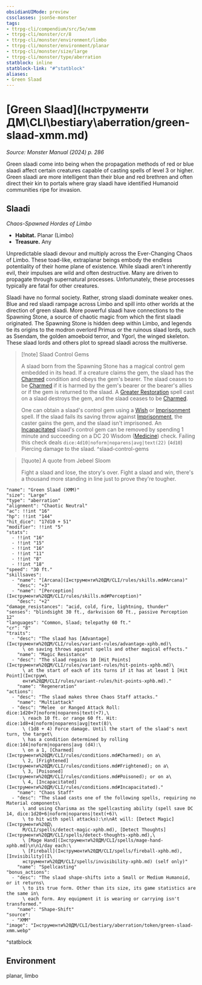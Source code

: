 ```yaml
---
obsidianUIMode: preview
cssclasses: json5e-monster
tags:
- ttrpg-cli/compendium/src/5e/xmm
- ttrpg-cli/monster/cr/8
- ttrpg-cli/monster/environment/limbo
- ttrpg-cli/monster/environment/planar
- ttrpg-cli/monster/size/large
- ttrpg-cli/monster/type/aberration
statblock: inline
statblock-link: "#^statblock"
aliases:
- Green Slaad
---
```

# [Green Slaad](Інструменти ДМ\CLI\bestiary\aberration/green-slaad-xmm.md)
*Source: Monster Manual (2024) p. 286*  

Green slaadi come into being when the propagation methods of red or blue slaadi affect certain creatures capable of casting spells of level 3 or higher. Green slaadi are more intelligent than their blue and red brethren and often direct their kin to portals where gray slaadi have identified Humanoid communities ripe for invasion.

## Slaadi

*Chaos-Spawned Hordes of Limbo*

- **Habitat.** Planar (Limbo)  
- **Treasure.** Any  

Unpredictable slaadi devour and multiply across the Ever-Changing Chaos of Limbo. These toad-like, extraplanar beings embody the endless potentiality of their home plane of existence. While slaadi aren't inherently evil, their impulses are wild and often destructive. Many are driven to propagate through supernatural processes. Unfortunately, these processes typically are fatal for other creatures.

Slaadi have no formal society. Rather, strong slaadi dominate weaker ones. Blue and red slaadi rampage across Limbo and spill into other worlds at the direction of green slaadi. More powerful slaadi have connections to the Spawning Stone, a source of chaotic magic from which the first slaadi originated. The Spawning Stone is hidden deep within Limbo, and legends tie its origins to the modron overlord Primus or the ruinous slaad lords, such as Ssendam, the golden amoeboid terror, and Ygorl, the winged skeleton. These slaad lords and others plot to spread slaadi across the multiverse.

> [!note] Slaad Control Gems
> 
> A slaad born from the Spawning Stone has a magical control gem embedded in its head. If a creature claims the gem, the slaad has the [Charmed](Інструменти%20ДМ/CLI/rules/conditions.md#Charmed) condition and obeys the gem's bearer. The slaad ceases to be [Charmed](Інструменти%20ДМ/CLI/rules/conditions.md#Charmed) if it is harmed by the gem's bearer or the bearer's allies or if the gem is returned to the slaad. A [Greater Restoration](Інструменти%20ДМ/CLI/spells/greater-restoration-xphb.md) spell cast on a slaad destroys the gem, and the slaad ceases to be [Charmed](Інструменти%20ДМ/CLI/rules/conditions.md#Charmed).
> 
> One can obtain a slaad's control gem using a [Wish](Інструменти%20ДМ/CLI/spells/wish-xphb.md) or [Imprisonment](Інструменти%20ДМ/CLI/spells/imprisonment-xphb.md) spell. If the slaad fails its saving throw against [Imprisonment](Інструменти%20ДМ/CLI/spells/imprisonment-xphb.md), the caster gains the gem, and the slaad isn't imprisoned. An [Incapacitated](Інструменти%20ДМ/CLI/rules/conditions.md#Incapacitated) slaad's control gem can be removed by spending 1 minute and succeeding on a DC 20 Wisdom ([Medicine](Інструменти%20ДМ/CLI/rules/skills.md#Medicine)) check. Failing this check deals `dice:4d10|noform|noparens|avg|text(22)` (`4d10`) Piercing damage to the slaad.
^slaad-control-gems

> [!quote] A quote from Jebeel Sloom  
> 
> Fight a slaad and lose, the story's over. Fight a slaad and win, there's a thousand more standing in line just to prove they're tougher.


```statblock
"name": "Green Slaad (XMM)"
"size": "Large"
"type": "aberration"
"alignment": "Chaotic Neutral"
"ac": !!int "16"
"hp": !!int "144"
"hit_dice": "17d10 + 51"
"modifier": !!int "5"
"stats":
  - !!int "16"
  - !!int "15"
  - !!int "16"
  - !!int "11"
  - !!int "8"
  - !!int "18"
"speed": "30 ft."
"skillsaves":
  - "name": "[Arcana](Інструменти%20ДМ/CLI/rules/skills.md#Arcana)"
    "desc": "+3"
  - "name": "[Perception](Інструменти%20ДМ/CLI/rules/skills.md#Perception)"
    "desc": "+2"
"damage_resistances": "acid, cold, fire, lightning, thunder"
"senses": "blindsight 30 ft., darkvision 60 ft., passive Perception 12"
"languages": "Common, Slaad; telepathy 60 ft."
"cr": "8"
"traits":
  - "desc": "The slaad has [Advantage](Інструменти%20ДМ/CLI/rules/variant-rules/advantage-xphb.md)\
      \ on saving throws against spells and other magical effects."
    "name": "Magic Resistance"
  - "desc": "The slaad regains 10 [Hit Points](Інструменти%20ДМ/CLI/rules/variant-rules/hit-points-xphb.md)\
      \ at the start of each of its turns if it has at least 1 [Hit Point](Інструм\
      енти%20ДМ/CLI/rules/variant-rules/hit-points-xphb.md)."
    "name": "Regeneration"
"actions":
  - "desc": "The slaad makes three Chaos Staff attacks."
    "name": "Multiattack"
  - "desc": "Melee  or Ranged Attack Roll: dice:1d20+7|noform|noparens|text(+7),\
      \ reach 10 ft. or range 60 ft. Hit: dice:1d8+4|noform|noparens|avg|text(8)\
      \ (1d8 + 4) Force damage. Until the start of the slaad's next turn, the target\
      \ has a condition determined by rolling dice:1d4|noform|noparens|avg (d4):\
      \ on a 1, [Charmed](Інструменти%20ДМ/CLI/rules/conditions.md#Charmed); on a\
      \ 2, [Frightened](Інструменти%20ДМ/CLI/rules/conditions.md#Frightened); on a\
      \ 3, [Poisoned](Інструменти%20ДМ/CLI/rules/conditions.md#Poisoned); or on a\
      \ 4, [Incapacitated](Інструменти%20ДМ/CLI/rules/conditions.md#Incapacitated)."
    "name": "Chaos Staff"
  - "desc": "The slaad casts one of the following spells, requiring no Material components\
      \ and using Charisma as the spellcasting ability (spell save DC 14, dice:1d20+6|noform|noparens|text(+6)\
      \ to hit with spell attacks):\n\nAt will: [Detect Magic](Інструменти%20Д\
      М/CLI/spells/detect-magic-xphb.md), [Detect Thoughts](Інструменти%20ДМ/CLI/spells/detect-thoughts-xphb.md),\
      \ [Mage Hand](Інструменти%20ДМ/CLI/spells/mage-hand-xphb.md)\n\n1/day each:\
      \ [Fireball](Інструменти%20ДМ/CLI/spells/fireball-xphb.md), [Invisibility](І\
      нструменти%20ДМ/CLI/spells/invisibility-xphb.md) (self only)"
    "name": "Spellcasting"
"bonus_actions":
  - "desc": "The slaad shape-shifts into a Small or Medium Humanoid, or it returns\
      \ to its true form. Other than its size, its game statistics are the same in\
      \ each form. Any equipment it is wearing or carrying isn't transformed."
    "name": "Shape-Shift"
"source":
  - "XMM"
"image": "Інструменти%20ДМ/CLI/bestiary/aberration/token/green-slaad-xmm.webp"
```
^statblock

## Environment

planar, limbo